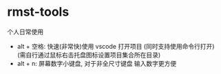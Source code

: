 # rmst-tools

个人日常使用

- alt + 空格: 快速(非常快)使用 vscode 打开项目 (同时支持使用命令行打开) (需自行通过鼠标右击托盘图标设置项目集合所在目录)
- alt + n: 屏幕数字小键盘, 对于非全尺寸键盘 输入数字更方便

